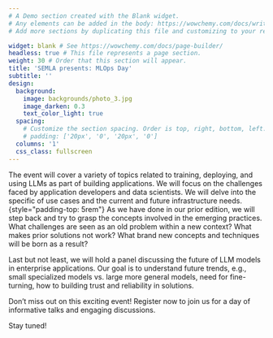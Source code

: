 ```yaml
---
# A Demo section created with the Blank widget.
# Any elements can be added in the body: https://wowchemy.com/docs/writing-markdown-latex/
# Add more sections by duplicating this file and customizing to your requirements.

widget: blank # See https://wowchemy.com/docs/page-builder/
headless: true # This file represents a page section.
weight: 30 # Order that this section will appear.
title: 'SEMLA presents: MLOps Day'
subtitle: ''
design:
  background:
    image: backgrounds/photo_3.jpg
    image_darken: 0.3
    text_color_light: true
  spacing:
    # Customize the section spacing. Order is top, right, bottom, left.
    # padding: ['20px', '0', '20px', '0']
  columns: '1'
  css_class: fullscreen
---
```

The event will cover a variety of topics related to training, deploying, and using LLMs as part of building applications. We will focus on the challenges faced by application developers and data scientists. We will delve into the specific of use cases and the current and future infrastructure needs.
{style="padding-top: 5rem"}
As we have done in our prior edition, we will step back and try to grasp the concepts involved in the emerging practices. What challenges are seen as an old problem within a new context? What makes prior solutions not work? What brand new concepts and techniques will be born as a result?

Last but not least, we will hold a panel discussing the future of LLM models in enterprise applications. Our goal is to understand future trends, e.g., small specialized models vs. large more general models, need for fine-turning, how to building trust and reliability in solutions.

Don’t miss out on this exciting event! Register now to join us for a day of informative talks and engaging discussions.

Stay tuned!
